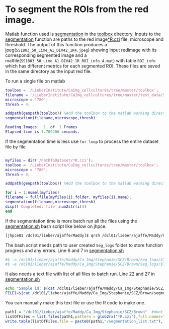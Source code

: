 # To segment the ROIs from the red image.

Matlab function used is [segmentation](https://github.com/LieberInstitute/CaImg_cellcultures/blob/master/toolbox/segmentation.m)
in the [toolbox](https://github.com/LieberInstitute/CaImg_cellcultures/tree/master/toolbox) directory. 
Inputs to the [segmentation](https://github.com/LieberInstitute/CaImg_cellcultures/blob/master/toolbox/segmentation.m) function are paths to the red image[*R.czi](https://github.com/LieberInstitute/CaImg_cellcultures/blob/master/test_data/SS1803_50_Lime_A1_DIV42_1R.czi) file,
microscope and threshold.
The output of this function produces a jpeg(`SS1803_50_Lime_A1_DIV42_1R4.jpeg`) showing input redimage with its corresponding segmented image and a matfile(`SS1803_50_Lime_A1_DIV42_1R_ROI_info_4.mat`) with table `ROI_info` which has different metrics for each segmented ROI. These files are saved in the same directory as the input red file.

To run a single file on matlab
```matlab
toolbox = '/LieberInstitute/CaImg_cellcultures/tree/master/toolbox';
filename = '/LieberInstitute/CaImg_cellcultures/tree/master/test_data/SS1803_50_Lime_A1_DIV42_1R.czi';
microscope = '780';
thresh = 4;

addpath(genpath(toolbox)) %Add the toolbox to the matlab working directory when ever you begin a new session
segmentation(filename,microscope,thresh)

Reading Images:  1  of  1 Frames
Elapsed time is 7.709206 seconds.
```
If the segmentation time is less use `for loop` to process the entire dataset file by file
```matlab

myfiles = dir('/PathToDataset/*R.czi');
toolbox = '/LieberInstitute/CaImg_cellcultures/tree/master/toolbox'; 
microscope = '780';
thresh = 4;

addpath(genpath(toolbox)) %Add the toolbox to the matlab working directory when ever you begin a new session

for i = 1:numel(myfiles)
filename = fullfile(myfiles(i).folder, myfiles(i).name);
segmentation(filename,microscope,thresh)
disp(['Completed: file',num2str(i)])
end
```
If the segmentation time is more batch run all the files using the [segmentation.sh](https://github.com/LieberInstitute/CaImg_cellcultures/blob/master/Bash_scripts/segmentation.sh) bash script like below on jhpce.

``` bash
[jhpce01 /dcl01/lieber/ajaffe/Maddy]$ qrsh /dcl01/lieber/ajaffe/Maddy/Ca_Img/code_pipeline/segmentation.sh
```
The bash script needs path to user created `Seg_logs` folder to store function progress and any errors. Line 6 and 7 in [segmentation.sh](https://github.com/LieberInstitute/CaImg_cellcultures/blob/master/Bash_scripts/segmentation.sh)

```bash
#$ -o /dcl01/lieber/ajaffe/Maddy/Ca_Img/Stephanie/SCZ/Brown/Seg_logs/$TASK_ID.txt
#$ -e /dcl01/lieber/ajaffe/Maddy/Ca_Img/Stephanie/SCZ/Brown/Seg_logs/$TASK_ID.txt
```
It also needs a text file with list of all files to batch run. Line 22 and 27 in [segmentation.sh](https://github.com/LieberInstitute/CaImg_cellcultures/blob/master/Bash_scripts/segmentation.sh)
```bash
echo "Sample id: $(cat /dcl01/lieber/ajaffe/Maddy/Ca_Img/Stephanie/SCZ/Brown/segmentation_list.txt | awk '{print $NF}' | awk "NR==${SGE_TASK_ID}")"
FILE1=$(cat /dcl01/lieber/ajaffe/Maddy/Ca_Img/Stephanie/SCZ/Brown/segmentation_list.txt | awk '{print $NF}' | awk "NR==${SGE_TASK_ID}")
```

You can manually make this text file or use the R code to make one.

```R
path1 = "/dcl01/lieber/ajaffe/Maddy/Ca_Img/Stephanie/SCZ/Brown"  #dont include forward slash at end
listOfFiles = list.files(path1,pattern = glob2rx("*R.czi"),full.names=TRUE, recursive = TRUE) #recursive TRUE for subdirectories
write.table(listOfFiles,file = paste0(path1,"/segmentation_list.txt"), row.names = FALSE, col.names = FALSE, quote = FALSE)# stores the text file in the main data directory
```
